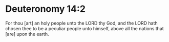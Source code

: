 # Deuteronomy 14:2

For thou [art] an holy people unto the LORD thy God, and the LORD hath chosen thee to be a peculiar people unto himself, above all the nations that [are] upon the earth.